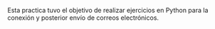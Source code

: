 Esta practica tuvo el objetivo de realizar ejercicios en Python para la conexión y posterior envío de correos electrónicos.


